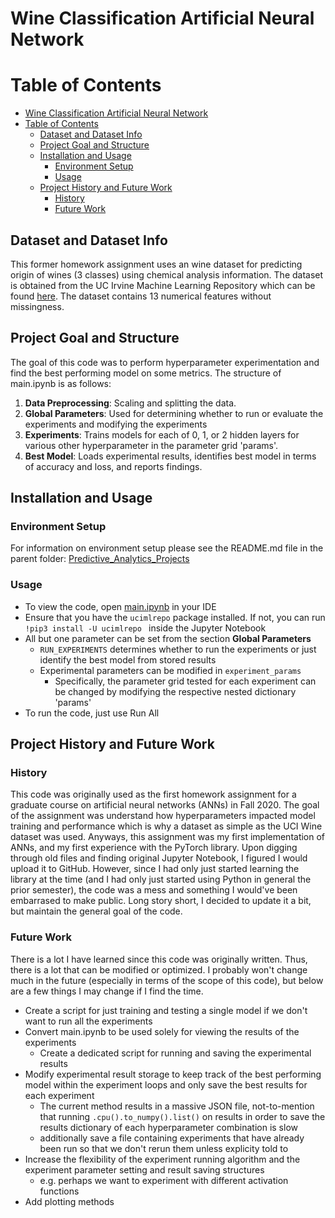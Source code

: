 # Wine Classification Artificial Neural Network

# Table of Contents
- [Wine Classification Artificial Neural Network](#wine-classification-artificial-neural-network)
- [Table of Contents](#table-of-contents)
  - [Dataset and Dataset Info](#dataset-and-dataset-info)
  - [Project Goal and Structure](#project-goal-and-structure)
  - [Installation and Usage](#installation-and-usage)
    - [Environment Setup](#environment-setup)
    - [Usage](#usage)
  - [Project History and Future Work](#project-history-and-future-work)
    - [History](#history)
    - [Future Work](#future-work)


## Dataset and Dataset Info

This former homework assignment uses an wine dataset for predicting origin of wines (3 classes) using chemical analysis information. The dataset is obtained from the UC Irvine Machine Learning Repository which can be found [here](https://archive.ics.uci.edu/dataset/109/wine). The dataset contains 13 numerical features without missingness. 


## Project Goal and Structure

  The goal of this code was to perform hyperparameter experimentation and find the best performing model on some metrics. The structure of main.ipynb is as follows: 

1. **Data Preprocessing**: Scaling and splitting the data.
2. **Global Parameters**: Used for determining whether to run or evaluate the experiments and modifying the experiments
3. **Experiments**: Trains models for each of 0, 1, or 2 hidden layers for various other hyperparameter in the parameter grid 'params'.
4. **Best Model**: Loads experimental results, identifies best model in terms of accuracy and loss, and reports findings.


## Installation and Usage

### Environment Setup

For information on environment setup please see the README.md file in the parent folder: [Predictive_Analytics_Projects](Predictive_Analytics_Projects/)

### Usage

 * To view the code, open [main.ipynb](Predictive_Analytics_Projects/wine_classification_ann/main.ipynb) in your IDE
 * Ensure that you have the ```ucimlrepo``` package installed. If not, you can run ```!pip3 install -U ucimlrepo ``` inside the Jupyter Notebook
 * All but one parameter can be set from the section **Global Parameters**
   * ```RUN_EXPERIMENTS``` determines whether to run the experiments or just identify the best model from stored results
   * Experimental parameters can be modified in ```experiment_params```
     * Specifically, the parameter grid tested for each experiment can be changed by modifying the respective nested dictionary 'params'
 * To run the code, just use Run All


## Project History and Future Work

### History

This code was originally used as the first homework assignment for a graduate course on artificial neural networks (ANNs) in Fall 2020. The goal of the assignment was understand how hyperparameters impacted model training and performance which is why a dataset as simple as the UCI Wine dataset was used. Anyways, this assignment was my first implementation of ANNs, and my first experience with the PyTorch library. Upon digging through old files and finding original Jupyter Notebook, I figured I would upload it to GitHub. However, since I had only just started learning the library at the time (and I had only just started using Python in general the prior semester), the code was a mess and something I would've been embarrased to make public. Long story short, I decided to update it a bit, but maintain the general goal of the code.  

### Future Work

There is a lot I have learned since this code was originally written. Thus, there is a lot that can be modified or optimized. I probably won't change much in the future (especially in terms of the scope of this code), but below are a few things I may change if I find the time.

* Create a script for just training and testing a single model if we don't want to run all the experiments
* Convert main.ipynb to be used solely for viewing the results of the experiments
  * Create a dedicated script for running and saving the experimental results
* Modify experimental result storage to keep track of the best performing model within the experiment loops and only save the best results for each experiment
  * The current method results in a massive JSON file, not-to-mention that running ```.cpu().to_numpy().list()``` on results in order to save the results dictionary of each hyperparameter combination is slow
  * additionally save a file containing experiments that have already been run so that we don't rerun them unless explicity told to
* Increase the flexibility of the experiment running algorithm and the experiment parameter setting and result saving structures
  * e.g. perhaps we want to experiment with different activation functions
* Add plotting methods